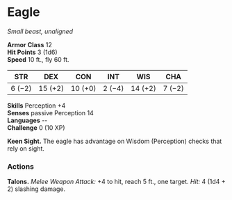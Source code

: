# Eagle 
_Small beast, unaligned_

**Armor Class** 12    
**Hit Points** 3 (1d6)    
**Speed** 10 ft., fly 60 ft.

| STR     | DEX     | CON     | INT     | WIS     | CHA     |
|---------|---------|---------|---------|---------|---------|
| 6 (−2)  | 15 (+2) | 10 (+0) | 2 (−4)  | 14 (+2) | 7 (−2)  |  

**Skills** Perception +4    
**Senses** passive Perception 14    
**Languages** --    
**Challenge** 0 (10 XP) 

**Keen Sight.** The eagle has advantage on Wisdom (Perception) checks that rely on sight. 

### Actions 
**Talons.** _Melee Weapon Attack:_ +4 to hit, reach 5 ft., one target. _Hit:_ 4 (1d4 + 2) slashing damage. 
